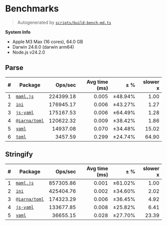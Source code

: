 # Benchmarks
> Autogenerated by [`scripts/build-bench-md.ts`](./scripts/build-bench-md.ts)

**System Info**
  - Apple M3 Max (16 cores), 64.0 GB
  - Darwin 24.6.0 (darwin arm64)
  - Node.js v24.2.0

## Parse
| # | Package | Ops/sec | Avg time (ms) | ± % | slower x |
| --- | --- | ---: | ---: | ---: | ---: |
| 1 | [`maml.js`](https://github.com/maml-dev/maml.js) | 224399.18 | 0.005 | ±48.94% | 1.00 |
| 2 | [`ini`](https://github.com/npm/ini) | 176945.17 | 0.006 | ±43.27% | 1.27 |
| 3 | [`js-yaml`](https://github.com/nodeca/js-yaml) | 175167.53 | 0.006 | ±64.49% | 1.28 |
| 4 | [`@iarna/toml`](https://github.com/iarna/iarna-toml) | 120622.32 | 0.009 | ±38.42% | 1.86 |
| 5 | [`yaml`](https://github.com/eemeli/yaml) | 14937.08 | 0.070 | ±34.48% | 15.02 |
| 6 | [`toml`](https://github.com/BinaryMuse/toml-node) | 3457.59 | 0.299 | ±24.74% | 64.90 |
## Stringify
| # | Package | Ops/sec | Avg time (ms) | ± % | slower x |
| --- | --- | ---: | ---: | ---: | ---: |
| 1 | [`maml.js`](https://github.com/maml-dev/maml.js) | 857305.86 | 0.001 | ±61.02% | 1.00 |
| 2 | [`ini`](https://github.com/npm/ini) | 425404.76 | 0.002 | ±34.60% | 2.02 |
| 3 | [`@iarna/toml`](https://github.com/iarna/iarna-toml) | 174323.29 | 0.006 | ±36.45% | 4.92 |
| 4 | [`js-yaml`](https://github.com/nodeca/js-yaml) | 133677.85 | 0.008 | ±25.82% | 6.41 |
| 5 | [`yaml`](https://github.com/eemeli/yaml) | 36655.15 | 0.028 | ±27.70% | 23.39 |
